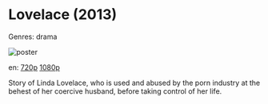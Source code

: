 # Lovelace (2013)

Genres: drama

![poster](http://image.tmdb.org/t/p/w500/2fuhfx0yIrmu3jWVke9bRWIp74e.jpg)

en:
  [720p](magnet:?xt=urn:btih:FE015A1B6D74437870AE588D143DE65AD2450454&tr=udp://glotorrents.pw:6969/announce&tr=udp://tracker.opentrackr.org:1337/announce&tr=udp://torrent.gresille.org:80/announce&tr=udp://tracker.openbittorrent.com:80&tr=udp://tracker.coppersurfer.tk:6969&tr=udp://tracker.leechers-paradise.org:6969&tr=udp://p4p.arenabg.ch:1337&tr=udp://tracker.internetwarriors.net:1337)
  [1080p](magnet:?xt=urn:btih:38036419B81660BF0821802696FCF6BD1379F939&tr=udp://glotorrents.pw:6969/announce&tr=udp://tracker.opentrackr.org:1337/announce&tr=udp://torrent.gresille.org:80/announce&tr=udp://tracker.openbittorrent.com:80&tr=udp://tracker.coppersurfer.tk:6969&tr=udp://tracker.leechers-paradise.org:6969&tr=udp://p4p.arenabg.ch:1337&tr=udp://tracker.internetwarriors.net:1337)
  


Story of Linda Lovelace, who is used and abused by the porn industry at the behest of her coercive husband, before taking control of her life.